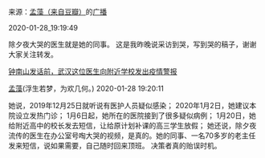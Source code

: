 来源：[孟藻（来自豆瓣）](https://www.douban.com/people/58493958/)的[广播](https://www.douban.com/people/58493958/status/2777859654/)


2020-01-28_19:19:49


除夕夜大哭的医生就是她的同事。
这是我昨晚说采访到哭，写到哭的稿子，谢谢大家关注转发。

[钟南山发话前，武汉这位医生向附近学校发出疫情警报](http://mp.weixin.qq.com/s?__biz=MjM5MDQ3MTEyMQ==&mid=2653326293&idx=1&sn=1ed3e933e3ac32c910fd1c9e4eb933d8&chksm=bd966d6b8ae1e47d045ab64cadbea33dcb42e511c14ceaf291274677f12562b2f108bdaaafe9&dt_dapp=1#rd)



[孟藻](https://www.douban.com/people/58493958)(浮生若梦，为欢几何。) 2020-01-28 19:20:11

她说，2019年12月25日就听说有医护人员疑似感染； 2020年1月2日，她建议本院设立发热门诊； 1月6日起，她所在的医院接到了很多疑似病例； 1月20日，她给附近高中的校长发去短信，让给原计划补课的高三学生放假； 她还说，除夕夜流传的医生在办公室号啕大哭的视频，是真的。她的同事、一名70多岁的老主任发来短信，说如果需要，自己随时回来顶班。 决策者真的贻误时机。